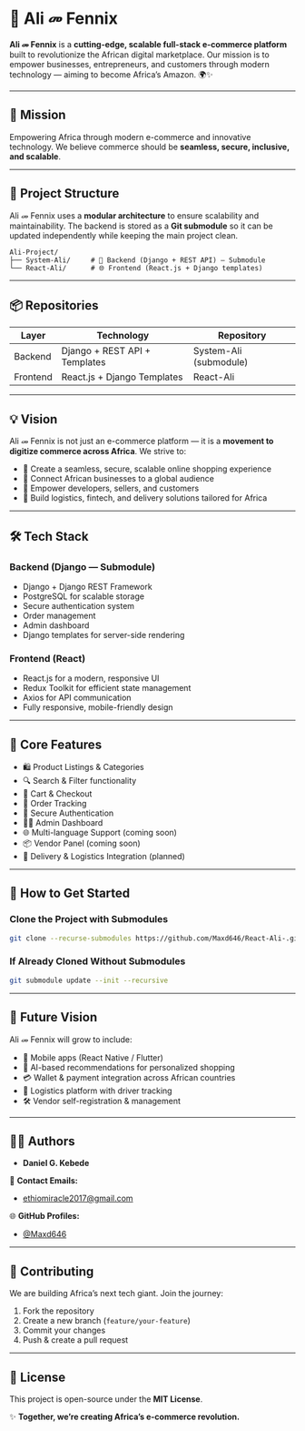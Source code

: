 # 🚀 Ali መ Fennix

**Ali መ Fennix** is a **cutting-edge, scalable full-stack e-commerce platform** built to revolutionize the African digital marketplace.
Our mission is to empower businesses, entrepreneurs, and customers through modern technology — aiming to become Africa’s Amazon. 🌍✨

---

## 🌟 Mission

Empowering Africa through modern e-commerce and innovative technology.
We believe commerce should be **seamless, secure, inclusive, and scalable**.

---

## 📂 Project Structure

Ali መ Fennix uses a **modular architecture** to ensure scalability and maintainability.
The backend is stored as a **Git submodule** so it can be updated independently while keeping the main project clean.

```
Ali-Project/
├── System-Ali/     # 🚀 Backend (Django + REST API) — Submodule
└── React-Ali/      # 🌐 Frontend (React.js + Django templates)
```

---

## 📦 Repositories

| Layer    | Technology                    | Repository             |
| -------- | ----------------------------- | ---------------------- |
| Backend  | Django + REST API + Templates | System-Ali (submodule) |
| Frontend | React.js + Django Templates   | React-Ali              |

---

## 💡 Vision

Ali መ Fennix is not just an e-commerce platform — it is a **movement to digitize commerce across Africa**.
We strive to:

- 🌟 Create a seamless, secure, scalable online shopping experience
- 🌟 Connect African businesses to a global audience
- 🌟 Empower developers, sellers, and customers
- 🌟 Build logistics, fintech, and delivery solutions tailored for Africa

---

## 🛠 Tech Stack

### Backend (Django — Submodule)

- Django + Django REST Framework
- PostgreSQL for scalable storage
- Secure authentication system
- Order management
- Admin dashboard
- Django templates for server-side rendering

### Frontend (React)

- React.js for a modern, responsive UI
- Redux Toolkit for efficient state management
- Axios for API communication
- Fully responsive, mobile-friendly design

---

## 🧩 Core Features

- 🛍 Product Listings & Categories
- 🔍 Search & Filter functionality
- 🛒 Cart & Checkout
- 🧾 Order Tracking
- 🔐 Secure Authentication
- 🧑‍💻 Admin Dashboard
- 🌐 Multi-language Support (coming soon)
- 📦 Vendor Panel (coming soon)
- 🚚 Delivery & Logistics Integration (planned)

---

## 🚀 How to Get Started

### Clone the Project with Submodules

```bash
git clone --recurse-submodules https://github.com/Maxd646/React-Ali-.git
```

### If Already Cloned Without Submodules

```bash
git submodule update --init --recursive
```

---

## 🌟 Future Vision

Ali መ Fennix will grow to include:

- 📱 Mobile apps (React Native / Flutter)
- 🤖 AI-based recommendations for personalized shopping
- 💳 Wallet & payment integration across African countries
- 🚚 Logistics platform with driver tracking
- 🛠 Vendor self-registration & management

---

## 👨‍💼 Authors

- **Daniel G. Kebede**

📧 **Contact Emails:**

- ethiomiracle2017@gmail.com

🌐 **GitHub Profiles:**

- [@Maxd646](https://github.com/Maxd646)

---

## 🤝 Contributing

We are building Africa’s next tech giant. Join the journey:

1. Fork the repository
2. Create a new branch (`feature/your-feature`)
3. Commit your changes
4. Push & create a pull request

---

## 📜 License

This project is open-source under the **MIT License**.


✨ **Together, we’re creating Africa’s e-commerce revolution.**
